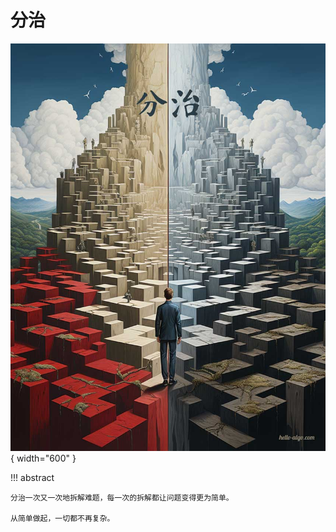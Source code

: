 # 分治

<div class="center-table" markdown>

![分治](../assets/covers/chapter_divide_and_conquer.jpg){ width="600" }

</div>

!!! abstract

    分治一次又一次地拆解难题，每一次的拆解都让问题变得更为简单。
    
    从简单做起，一切都不再复杂。
